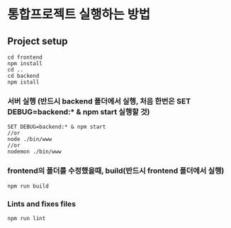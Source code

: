 # 통합프로젝트 실행하는 방법

## Project setup

```
cd frontend
npm install
cd ..
cd backend
npm istall
```

### 서버 실행 (반드시 backend 폴더에서 실행, 처음 한번은 SET DEBUG=backend:\* & npm start 실행할 것)

```
SET DEBUG=backend:* & npm start
//or
node ./bin/www
//or
nodemon ./bin/www
```

### frontend의 폴더를 수정했을때, build(반드시 frontend 폴더에서 실행)

```
npm run build
```

### Lints and fixes files

```
npm run lint
```
